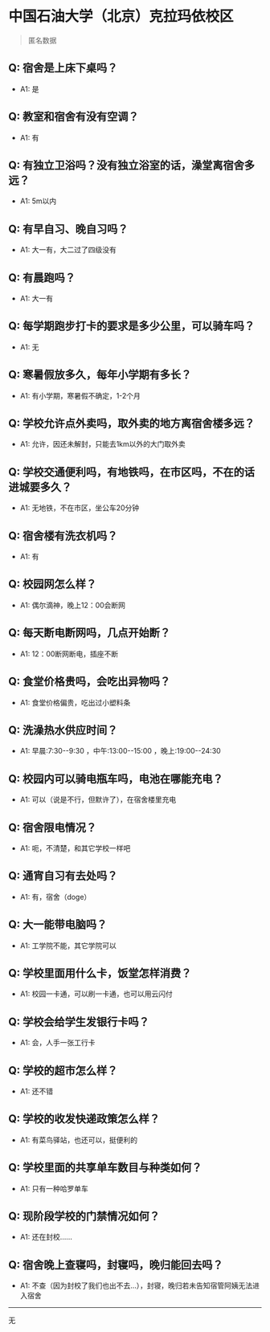 # 中国石油大学（北京）克拉玛依校区
> 匿名数据
## Q: 宿舍是上床下桌吗？
- A1: 是
## Q: 教室和宿舍有没有空调？
- A1: 有
## Q: 有独立卫浴吗？没有独立浴室的话，澡堂离宿舍多远？
- A1: 5m以内
## Q: 有早自习、晚自习吗？
- A1: 大一有，大二过了四级没有
## Q: 有晨跑吗？
- A1: 大一有
## Q: 每学期跑步打卡的要求是多少公里，可以骑车吗？
- A1: 无
## Q: 寒暑假放多久，每年小学期有多长？
- A1: 有小学期，寒暑假不确定，1-2个月
## Q: 学校允许点外卖吗，取外卖的地方离宿舍楼多远？
- A1: 允许，因还未解封，只能去1km以外的大门取外卖
## Q: 学校交通便利吗，有地铁吗，在市区吗，不在的话进城要多久？
- A1: 无地铁，不在市区，坐公车20分钟
## Q: 宿舍楼有洗衣机吗？
- A1: 有
## Q: 校园网怎么样？
- A1: 偶尔滴神，晚上12：00会断网
## Q: 每天断电断网吗，几点开始断？
- A1: 12：00断网断电，插座不断
## Q: 食堂价格贵吗，会吃出异物吗？
- A1: 食堂价格偏贵，吃出过小塑料条
## Q: 洗澡热水供应时间？
- A1: 早晨:7:30--9:30 ，中午:13:00--15:00 ，晚上:19:00--24:30
## Q: 校园内可以骑电瓶车吗，电池在哪能充电？
- A1: 可以（说是不行，但默许了），在宿舍楼里充电
## Q: 宿舍限电情况？
- A1: 呃，不清楚，和其它学校一样吧
## Q: 通宵自习有去处吗？
- A1: 有，宿舍（doge）
## Q: 大一能带电脑吗？
- A1: 工学院不能，其它学院可以
## Q: 学校里面用什么卡，饭堂怎样消费？
- A1: 校园一卡通，可以刷一卡通，也可以用云闪付
## Q: 学校会给学生发银行卡吗？
- A1: 会，人手一张工行卡
## Q: 学校的超市怎么样？
- A1: 还不错
## Q: 学校的收发快递政策怎么样？
- A1: 有菜鸟驿站，也还可以，挺便利的
## Q: 学校里面的共享单车数目与种类如何？
- A1: 只有一种哈罗单车
## Q: 现阶段学校的门禁情况如何？
- A1: 还在封校……
## Q: 宿舍晚上查寝吗，封寝吗，晚归能回去吗？
- A1: 不查（因为封校了我们也出不去…），封寝，晚归若未告知宿管阿姨无法进入宿舍
***
无